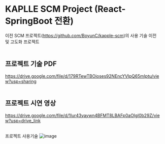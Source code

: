 # KAPLLE SCM Project (React-SpringBoot 전환)
이전 SCM 프로젝트(https://github.com/BoyunC/kapple-scm)의 사용 기술 이전 및 고도화 프로젝트
<br><br>

## 프로젝트 기술 PDF 
https://drive.google.com/file/d/179RTewTBOioses92NEncYVIpQ65mIptu/view?usp=sharing
<br><br>

## 프로젝트 시연 영상
https://drive.google.com/file/d/1Iur43yaywn4BFMT8LBAFp0aOIgI0b29Z/view?usp=drive_link
<br><br>

프로젝트 사용기술
![image](https://github.com/BoyunC/kapple-scm-react/assets/96613283/58d4403d-f738-448c-85c4-7dd970d1fbe0)


